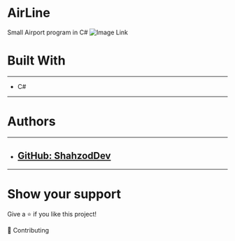 # AirLine
Small Airport program in C#
![Image Link](https://github.com/shakhzodbekdevuz/AirLineProject/blob/main/AirLine/AirLine/a1.png)
# Built With
---
* C#
---
# Authors
---
* ## [GitHub: ShahzodDev](https://github.com/shakhzodbekdevuz)
---

# Show your support
Give a ⭐️ if you like this project!

🤝 Contributing

